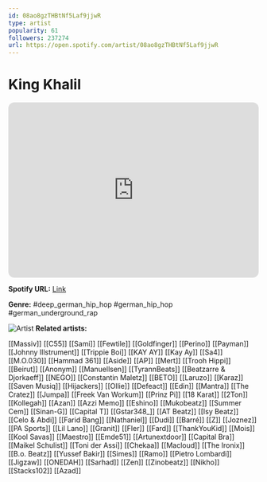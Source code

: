 ```yaml
---
id: 08ao8gzTHBtNf5Laf9jjwR
type: artist
popularity: 61
followers: 237274
url: https://open.spotify.com/artist/08ao8gzTHBtNf5Laf9jjwR
---
```

# King Khalil

<iframe style="border-radius:12px" src="https://open.spotify.com/embed/artist/08ao8gzTHBtNf5Laf9jjwR" width="100%" height="352" frameBorder="0" allowfullscreen="" allow="autoplay; clipboard-write; encrypted-media; fullscreen; picture-in-picture" loading="lazy"></iframe>

**Spotify URL:** [Link](https://open.spotify.com/artist/08ao8gzTHBtNf5Laf9jjwR)

**Genre:**  #deep_german_hip_hop #german_hip_hop #german_underground_rap

![Artist](https://i.scdn.co/image/ab6761610000e5eb413e7357fdb5250e49768ec5)
**Related artists:**

[[Massiv]]
[[C55]]
[[Sami]]
[[Fewtile]]
[[Goldfinger]]
[[Perino]]
[[Payman]]
[[Johnny Illstrument]]
[[Trippie Boi]]
[[KAY AY]]
[[Kay Ay]]
[[Sa4]]
[[M.O.030]]
[[Hammad 361]]
[[Aside]]
[[AP]]
[[Mert]]
[[Trooh Hippi]]
[[Beirut]]
[[Anonym]]
[[Manuellsen]]
[[TyrannBeats]]
[[Beatzarre & Djorkaeff]]
[[NEGO]]
[[Constantin Maletz]]
[[BETO]]
[[Laruzo]]
[[Karaz]]
[[Saven Musiq]]
[[Hijackers]]
[[Ollie]]
[[Defeact]]
[[Edin]]
[[Mantra]]
[[The Cratez]]
[[Jumpa]]
[[Freek Van Workum]]
[[Prinz Pi]]
[[18 Karat]]
[[2Ton]]
[[Kollegah]]
[[Azan]]
[[Azzi Memo]]
[[Eshino]]
[[Mukobeatz]]
[[Summer Cem]]
[[Sinan-G]]
[[Capital T]]
[[Gstar348_]]
[[AT Beatz]]
[[Isy Beatz]]
[[Celo & Abdi]]
[[Farid Bang]]
[[Nathaniel]]
[[Dudi]]
[[Barré]]
[[Z]]
[[Joznez]]
[[PA Sports]]
[[Lil Lano]]
[[Granit]]
[[Fler]]
[[Fard]]
[[ThankYouKid]]
[[Mois]]
[[Kool Savas]]
[[Maestro]]
[[Emde51]]
[[Artunextdoor]]
[[Capital Bra]]
[[Maikel Schulist]]
[[Toni der Assi]]
[[Chekaa]]
[[Macloud]]
[[The Ironix]]
[[B.o. Beatz]]
[[Yussef Bakir]]
[[Simes]]
[[Ramo]]
[[Pietro Lombardi]]
[[Jigzaw]]
[[ONEDAH]]
[[Sarhad]]
[[Zen]]
[[Zinobeatz]]
[[Nikho]]
[[Stacks102]]
[[Azad]]
